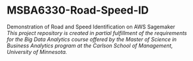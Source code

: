 # MSBA6330-Road-Speed-ID
Demonstration of Road and Speed Identification on AWS Sagemaker  
*This project repository is created in partial fulfillment of the requirements for the Big Data Analytics course offered by the Master of Science in Business Analytics program at the Carlson School of Management, University of Minnesota.*
